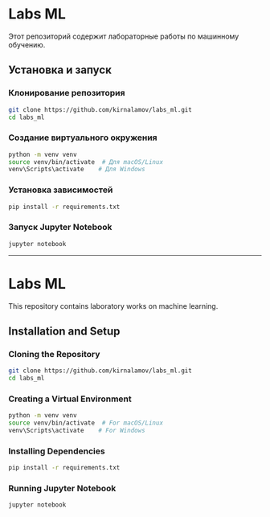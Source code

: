 # Labs ML

Этот репозиторий содержит лабораторные работы по машинному обучению.

## Установка и запуск

### Клонирование репозитория

```bash
git clone https://github.com/kirnalamov/labs_ml.git
cd labs_ml
```

### Создание виртуального окружения

```bash
python -m venv venv
source venv/bin/activate  # Для macOS/Linux
venv\Scripts\activate    # Для Windows
```

### Установка зависимостей

```bash
pip install -r requirements.txt
```

### Запуск Jupyter Notebook

```bash
jupyter notebook
```

---

# Labs ML 

This repository contains laboratory works on machine learning.

## Installation and Setup

### Cloning the Repository

```bash
git clone https://github.com/kirnalamov/labs_ml.git
cd labs_ml
```

### Creating a Virtual Environment

```bash
python -m venv venv
source venv/bin/activate  # For macOS/Linux
venv\Scripts\activate    # For Windows
```

### Installing Dependencies

```bash
pip install -r requirements.txt
```

### Running Jupyter Notebook

```bash
jupyter notebook
```
